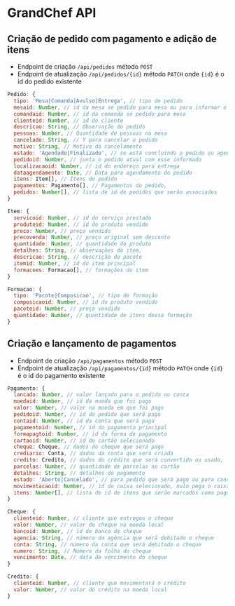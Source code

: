 # GrandChef API

## Criação de pedido com pagamento e adição de itens
* Endpoint de criação ```/api/pedidos``` método ```POST```
* Endpoint de atualização ```/api/pedidos/{id}``` método ```PATCH``` onde ```{id}``` é o id do pedido existente
```javascript
Pedido: {
  tipo: 'Mesa|Comanda|Avulso|Entrega', // tipo de pedido
  mesaid: Number, // id da mesa se pedido para mesa ou para informar o local
  comandaid: Number, // id da comanda se pedido para mesa
  clienteid: Number, // id do cliente
  descricao: String, // Observação do pedido
  pessoas: Number, // Quantidade de pessoas na mesa
  cancelado: String, // Y para cancelar o pedido
  motivo: String, // Motivo do cancelamento
  estado: 'Agendado|Finalizado', // se está concluindo o pedido ou agendando, nulo cria um pedido aberto
  pedidoid: Number, // junta o pedido atual com esse informado
  localizacaoid: Number, // id do endereço para entrega
  dataagendamento: Date, // Data para agendamento do pedido
  itens: Item[], // Itens do pedido
  pagamentos: Pagamento[], // Pagamentos do pedido,
  pedidos: Number[], // lista de id de pedidos que serão associados
}
```
```javascript
Item: {
  servicoid: Number, // id do serviço prestado
  produtoid: Number, // id do produto vendido
  preco: Number, // preço vendido
  precovenda: Number, // preço original sem desconto
  quantidade: Number, // quantidade do produto
  detalhes: String, // observações do item,
  descricao: String, // descrição do pacote
  itemid: Number, // id do item principal
  formacoes: Formacao[], // formações do item
}
```
```javascript
Formacao: {
  tipo: 'Pacote|Composicao', // tipo de formação
  composicaoid: Number, // id do produto vendido
  pacoteid: Number, // preço vendido
  quantidade: Number, // quantidade de itens dessa formação
}
```
## Criação e lançamento de pagamentos
* Endpoint de criação ```/api/pagamentos``` método ```POST```
* Endpoint de atualização ```/api/pagamentos/{id}``` método ```PATCH``` onde ```{id}``` é o id do pagamento existente
```javascript
Pagamento: {
  lancado: Number, // valor lançado para o pedido ou conta
  moedaid: Number, // id da moeda que foi pago
  valor: Number, // valor na moeda em que foi pago
  pedidoid: Number, // id do pedido que será pago
  contaid: Number, // id da conta que será paga
  pagamentoid: Number, // id do pagamento principal
  formapagtoid: Number, // id da forma de pagamento
  cartaoid: Number, // id do cartão selecionado
  cheque: Cheque, // dados do cheque que será pago
  crediario: Conta, // dados da conta que será criada
  credito: Credito, // dados do crédito que será convertido ou usado,
  parcelas: Number, // quantidade de parcelas no cartão
  detalhes: String, // detalhes do pagamento
  estado: 'Aberto|Cancelado', // para pedido que será pago ou para cancelar o pagamento
  movimentacaoid: Number, // id do caixa selecionado, nulo pega o caixa do funcionário
  itens: Number[], // lista de id de itens que serão marcados como pagos
}
```
```javascript
Cheque: {
  clienteid: Number, // cliente que entregou o cheque
  valor: Number, // valor do cheque na moeda local
  bancoid: Number, // id do banco do cheque
  agencia: String, // número da agência que será debitado o cheque
  conta: String, // número da conta que será debitado o cheque
  numero: String, // Número da folha do cheque
  vencimento: Date, // data de vencimento do cheque
}
```
```javascript
Credito: {
  clienteid: Number, // cliente que movimentará o crédito
  valor: Number, // valor do crédito na moeda local
}
```
